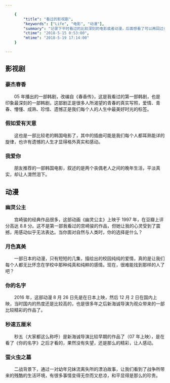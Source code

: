 ```yaml
---

    {
        "title": "看过的影视剧",
        "keywords": ["Life", "电影", "动漫"],
        "summary": "记录下平时看过的比较深刻的电影或者动漫，后面想看了可以再回过头来看，没办法呀，记性不好。",
        "ctime": "2018-5-15 0:53:00",
        "mtime": "2018-5-19 17:14:00"
    }

--- 
```


## 影视剧

### 豪杰春香

　　05 年播出的一部韩剧，改编自《春香传》，这是我看过的第一部韩剧，也是印象最深刻的一部韩剧，这部剧正是很多人所渴望的青春的真实写照，爱情、青春、懵懂、成熟、珍惜、遗憾正是我们每个人的人生中最美好时光的标签。

### 假如爱有天意

　　这也是一部比较老的韩国电影了，其中的插曲可能是我们每个人都耳熟能详的旋律，也许有遗憾的人生才显得格外真实和感动。

### 我爱你

　　朋友推荐的一部韩国电影，叙述的是两个丧偶老人之间的晚年生活，平淡真实，却让人潸然泪下。

## 动漫

### 幽灵公主

　　宫崎骏的经典作品很多，这部动画《幽灵公主》上映于 1997 年，在豆瓣上评分高达 8.8 分。这不是第一部我看过的宫崎骏的作品，但她让我的心灵受到了震撼，用感动似乎无法表达。当你面对自然与人类时，你的选择是什么？

### 月色真美

　　一部日本的动漫，只有短短的几集，描绘出的校园纯纯的爱情，真的是让我们每个人都无比怀念在学校中那种纯真和纯粹的感情。现在，很难能找到那样的人了吧？

### 你的名字

　　2016 年，这部动漫 8 月 26 日先是在日本上映，然后 12 月 2 日在国内上映，当时国内的热度还是比较高的，也是很多年之后新海诚导演为观众带来的一部比较精彩的作品了。

### 秒速五厘米

　　秒五（大家都这么称呼）是新海诚导演比较早期的作品了（07 年上映），是在看了《你的名字》之后才看的，果然没有失望，还是那么的精彩，让人感动。

### 萤火虫之墓

　　二战背景下，通过一对幼年兄妹流离失所的漂泊故事，让我们看到了战争所带来的残酷的生活环境，有很多事情变得无奈而又悲凉，和平显得是那么的珍贵。